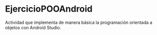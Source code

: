 # EjercicioPOOAndroid
Actividad que implementa de manera básica la programación orientada a objetos con Android Studio.
